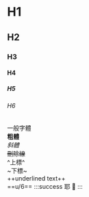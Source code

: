 # H1
## H2
### H3
#### H4
##### H5
###### H6
一般字體  
**粗體**  
*斜體*  
~~刪除線~~  
^上標^  
~下標~  
++underlined text++  
==u/6==
:::success
耶 :tada:
:::